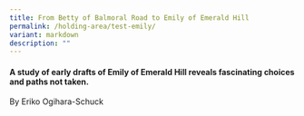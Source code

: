```yaml
---
title: From Betty of Balmoral Road to Emily of Emerald Hill
permalink: /holding-area/test-emily/
variant: markdown
description: ""
---
```

#### A study of early drafts of Emily of Emerald Hill reveals fascinating choices and paths not taken.
By Eriko Ogihara-Schuck